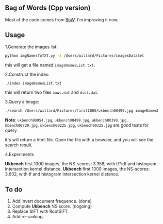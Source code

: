 ## Bag of Words (Cpp version)

Most of the code comes from [BoW](https://github.com/grapeot/BoW). I'm improving it now.

## Usage

1.Generate the images list:

```sh
python imgNamesToTXT.py -t /Users/willard/Pictures/imagesDataSet
```

this will get a file named `imageNamesList.txt`.

2.Construct the index:

```sh
./index imageNamesList.txt
```

this will return two files `bows.dat` and `dict.dat`.

3.Query a image:

```sh
./search /Users/willard/Pictures/first1000/ukbench00499.jpg imageNamesList.txt
```

**Note**: `ukbench00954.jpg`, `ukbench00499.jpg`, `ukbench00399.jpg`, `kbench00729.jpg`, `ukbench00225.jpg`, `ukbench00325.jpg` are good tests for query.

it's will return a html file. Open the file with a browser, and you will see the search result.

4.Experiments

**Ukbench** first 1000 images, the NS-scores: 3.358, with tf*idf and histogram intersection kernel distance.
**Ukbench** first 1000 images, the NS-scores: 3.602, with tf and histogram intersection kernel distance.


## To do

1. Add invert document frequence. (done)
2. Compute **Ukbench** NS score. (nogoing)
2. Replace SIFT with RootSIFT.
3. Add re-ranking.
